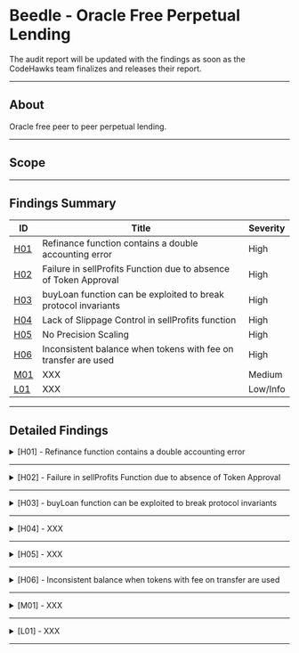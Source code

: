 # Beedle - Oracle Free Perpetual Lending

The audit report will be updated with the findings as soon as the CodeHawks team finalizes and releases their report.

---

## About

Oracle free peer to peer perpetual lending.

---

## Scope

---

## Findings Summary

| ID  | Title                            | Severity   |
|-----|----------------------------------|------------|
| [H01](#h01---xxx) | Refinance function contains a double accounting error                              | High       |
| [H02](#h02---xxx) | Failure in sellProfits Function due to absence of Token Approval                              | High       |
| [H03](#h03---xxx) | buyLoan function can be exploited to break protocol invariants                             | High       |
| [H04](#h04---xxx) | Lack of Slippage Control in sellProfits function                              | High       |
| [H05](#h05---xxx) | No Precision Scaling                             | High       |
| [H06](#h06---xxx) | Inconsistent balance when tokens with fee on transfer are used                             | High       |
| [M01](#m01---xxx) | XXX                              | Medium     |
| [L01](#l01---xxx) | XXX                              | Low/Info   |

---

## Detailed Findings

<details>
  <summary><a id="h01---xxx"></a>[H01] - Refinance function contains a double accounting error</summary>
  
  <br>

**Severity:** 
  
- High

**Relevant GitHub Links:** 

- https://github.com/Cyfrin/2023-07-beedle/blob/658e046bda8b010a5b82d2d85e824f3823602d27/src/Lender.sol#L591

**Summary:** 

- The refinance function in the Lender contract, which allows borrowers to refinance their loans, contains a double accounting error when updating the balances after a successful refinance.

**Vulnerability Details:** 

- The refinance function erroneously updates the new lender's pool balance twice for the same loan debt.

- For each refinance operation, the function validates the loan and new lender pool, calculates the new debt, updates the old and new lender's pool balances, and transfers any necessary tokens.

```solidity
  // update the old lenders pool
_updatePoolBalance(oldPoolId, pools[oldPoolId].poolBalance + loan.debt + lenderInterest);
pools[oldPoolId].outstandingLoans -= loan.debt;

// now lets deduct our tokens from the new pool
_updatePoolBalance(poolId, pools[poolId].poolBalance - debt);
pools[poolId].outstandingLoans += debt;
```
- During the refinancing process, the new lender's pool balance should be updated once to reflect the new loan debt. However, near the end of the function, the new lender's pool balance is reduced by the same loan debt again. This results in the new lender's pool balance being deducted twice for the same debt, essentially double-counting the debt.
```solidity
  pools[poolId].poolBalance -= debt;
```
  
**Impact:** 

- Severity: High. The new lender is charged double the amount of the actual loan debt.

- Likelihood: High. The refinance function is a critical part of the protocol and is likely to be used frequently.

**Tools Used:** 

- Manual analysis

**Recommendation:** 

- The double accounting error can be rectified by removing the second balance update for the new lender's pool balance. This should ensure that the new lender's pool balance is only reduced by the loan debt once.

</details>

---

<details>
  <summary><a id="h02---xxx"></a>[H02] - Failure in sellProfits Function due to absence of Token Approval</summary>
  
  <br>

**Severity:** 
  
- High

**Relevant GitHub Links:** 

- [https://github.com/Cyfrin/2023-07-beedle/blob/658e046bda8b010a5b82d2d85e824f3823602d27/src/Lender.sol#L591](https://github.com/Cyfrin/2023-07-beedle/blob/658e046bda8b010a5b82d2d85e824f3823602d27/src/Fees.sol#L26)

**Summary:** 

- The sellProfits function, part of the Fees contract, is designed to swap tokens acquired from liquidations and fees for WETH. However, the function fails to approve the Uniswap v3 router to withdraw tokens from the contract. This oversight means the function will always revert, making it unusable. As noted in Uniswap's documentation, the contract must approve the router to withdraw the necessary tokens to execute the swap.

**Vulnerability Details:** 

 - Here's the relevant part of the sellProfits function:

```solidity
  /// @notice swap loan tokens for collateral tokens from liquidations
/// @param _profits the token to swap for WETH
    function sellProfits(address _profits) public {
        require(_profits != WETH, "not allowed");
        uint256 amount = IERC20(_profits).balanceOf(address(this));

        ISwapRouter.ExactInputSingleParams memory params = ISwapRouter.ExactInputSingleParams({
            tokenIn: _profits,
            tokenOut: WETH,
            fee: 3000,
            recipient: address(this),
            deadline: block.timestamp,
            amountIn: amount,
            amountOutMinimum: 0,
            sqrtPriceLimitX96: 0
        });

        amount = swapRouter.exactInputSingle(params);
        IERC20(WETH).transfer(staking, IERC20(WETH).balanceOf(address(this)));

    }
  ```
  
**Impact:** 

- High: The lack of approval prevents the sellProfits function from executing correctly, rendering it unusable.

**Tools Used:** 

- Manual analysis

**Recommendation:** 

- Implement the necessary approve call within the sellProfits function to provide the Uniswap v3 router with the necessary permissions to withdraw the required tokens.

</details>

---

<details>
  <summary><a id="h03---xxx"></a>[H03] - buyLoan function can be exploited to break protocol invariants</summary>
  
  <br>

  **Severity:** 
  
  - High

  **Relevant GitHub Links:** 

  - [https://github.com/Cyfrin/2023-07-beedle/blob/658e046bda8b010a5b82d2d85e824f3823602d27/src/Lender.sol#L591](https://github.com/Cyfrin/2023-07-beedle/blob/658e046bda8b010a5b82d2d85e824f3823602d27/src/Lender.sol#L465)

  **Summary:** 

  - The buyLoan function in the Lender contract may be manipulated to violate protocol invariants, due to a discrepancy in the assignment of the loan.lender field.

  **Vulnerability Details:** 

- The buyLoan function in the Lender contract allows lenders to acquire loans from other lenders. However, this function may be exploited due to an issue with the assignment of the new lender.

- The function takes two parameters: loanId to identify the loan to be purchased and poolId to identify the pool that will be acquiring the loan.

```solidity
 function buyLoan(uint256 loanId, bytes32 poolId) public {
  ```
- A check is performed to confirm that the pool has sufficient funds to cover the total debt of the loan. If the pool meets the requirements, its balance is updated to include the new loan.
```solidity
  // reject if the pool is not big enough
uint256 totalDebt = loan.debt + lenderInterest + protocolInterest;
if (pools[poolId].poolBalance < totalDebt) revert PoolTooSmall();

// if they do have a big enough pool then transfer from their pool
_updatePoolBalance(poolId, pools[poolId].poolBalance - totalDebt);
pools[poolId].outstandingLoans += totalDebt;
  ```
- The vulnerability arises from the fact that the new lender is set to msg.sender, rather than the owner of the pool that is acquiring the loan. This can lead to discrepancies, as the pool specified in the function parameters is used to verify and update balances, while the loan itself is updated with msg.sender as the new lender.
```solidity
  // update the loan with the new info
loans[loanId].lender = msg.sender;
loans[loanId].interestRate = pools[poolId].interestRate;
loans[loanId].startTimestamp = block.timestamp;
loans[loanId].auctionStartTimestamp = type(uint256).max;
loans[loanId].debt = totalDebt;
  ```
Consider the following attack scenario:

- Lender 1 and Lender 2 each set up a pool.
- Borrower 1 borrows from Lender 1’s pool.
- Lender 1 initiates an auction for Borrower 1’s loan.
- A malicious actor purchases Borrower 1’s loan, specifying Lender 2's pool as the acquiring pool.
- Lender 2's pool balance is updated to account for the purchase.
- The malicious actor becomes the new lender for the loan, as they were the msg.sender.
  
**Impact:** 

- Severity: High. The targeted lender could lose funds as a result of this exploit.

- Likelihood: High. Any actor within the protocol can execute this exploit.

**Tools Used:** 

- Manual analysis

- Foundry

**Recommendation:** 

This vulnerability can be addressed in two ways, depending on the design choice of the protocol:

  - Add an early check to confirm that msg.sender matches the owner of the lender pool specified in the function parameters. This would ensure that only the owner of the lender pool can call the buyLoan function.
  - Change the loan.lender assignment from msg.sender to pool.lender. This would allow any actor to call buyLoan for any validated pool, but ensure that the new lender is correctly set to the owner of the acquiring pool.

</details>

---

<details>
  <summary><a id="h04---xxx"></a>[H04] - XXX</summary>
  
  <br>

  **Severity:** High

  **Summary:** 

  **Vulnerability Details:** 

  **Impact:** 

  **Tools Used:** 

  **Recommendation:** 

</details>

---

<details>
  <summary><a id="h05---xxx"></a>[H05] - XXX</summary>
  
  <br>

  **Severity:** High

  **Summary:** 

  **Vulnerability Details:** 

  **Impact:** 

  **Tools Used:** 

  **Recommendation:** 

</details>

---

<details>
  <summary><a id="h06---xxx"></a>[H06] - Inconsistent balance when tokens with fee on transfer are used</summary>
  
  <br>

  **Severity:** High

  **Relevant GitHub Links:** 

  https://github.com/Cyfrin/2023-07-beedle/blob/658e046bda8b010a5b82d2d85e824f3823602d27/src/Lender.sol#L182

https://github.com/Cyfrin/2023-07-beedle/blob/658e046bda8b010a5b82d2d85e824f3823602d27/src/Lender.sol#L198

  **Summary:** 

  The Beedle contract assumes that the amount of tokens inputted matches the amount received. However, this assumption may not hold true when dealing with tokens that impose a fee on transfers. This discrepancy between the amount received and the amount accounted for could lead to a loss of funds for all parties interacting with the protocol.

  **Vulnerability Details:** 

  Let's illustrate this with an example:

Consider a scenario where a lending pool is set up with a loan token that imposes a fee on transfers.

When the addToPool function is called, the amount of tokens accounted for will be more than the actual tokens received by the protocol due to the transfer fee.

  ```solidity
  function addToPool(bytes32 poolId, uint256 amount) external {
        if (pools[poolId].lender != msg.sender) revert Unauthorized();
        if (amount == 0) revert PoolConfig();
        _updatePoolBalance(poolId, pools[poolId].poolBalance + amount);
        // transfer the loan tokens from the lender to the contract
        IERC20(pools[poolId].loanToken).transferFrom(msg.sender, address(this), amount);
    }
  ```
  Later, when the removeFromPool function is called, the protocol will transfer out the full accounted amount.
  ```solidity
  function removeFromPool(bytes32 poolId, uint256 amount) external {
        if (pools[poolId].lender != msg.sender) revert Unauthorized();
        if (amount == 0) revert PoolConfig();
        _updatePoolBalance(poolId, pools[poolId].poolBalance - amount);
        // transfer the loan tokens from the contract to the lender
        IERC20(pools[poolId].loanToken).transfer(msg.sender, amount);
    }
  ```
  
  **Impact:** 

  If the protocol receives fewer tokens due to a transfer fee but later sends out the full accounted amount, it will effectively lose the amount of the transfer fee. In a high-volume environment or with large-value transactions, this could lead to substantial losses over time.

  **Tools Used:** 

  Manual analysis

  **Recommendation:** 

  To mitigate this vulnerability, we recommend checking the balance before and after each transfer to accurately account for any transfer fees. This could be done by comparing the balance of the contract before and after the transferFrom call, and then updating the accounted balance based on the actual change in balance, rather than the input amount.

</details>

---

<details>
  <summary><a id="m01---xxx"></a>[M01] - XXX</summary>
  
  <br>

  **Severity:** Medium

  **Summary:** 

  **Vulnerability Details:** 

  **Impact:** 

  **Tools Used:** 

  **Recommendation:** 

</details>

---

<details>
  <summary><a id="l01---xxx"></a>[L01] - XXX</summary>
  
  <br>

  **Severity:** Low

  **Summary:** 

  **Vulnerability Details:** 

  **Impact:** 

  **Tools Used:** 

  **Recommendation:** 

</details>

---
